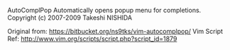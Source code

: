 AutoComplPop       Automatically opens popup menu for completions.
Copyright (c) 2007-2009 Takeshi NISHIDA

Original from: https://bitbucket.org/ns9tks/vim-autocomplpop/
Vim Script Ref: http://www.vim.org/scripts/script.php?script_id=1879

